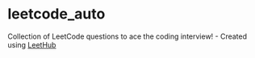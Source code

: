 # leetcode_auto
Collection of LeetCode questions to ace the coding interview! - Created using [LeetHub](https://github.com/QasimWani/LeetHub)

